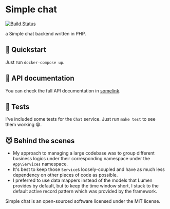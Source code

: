 # Simple chat
[![Build Status](https://travis-ci.org/yahyaee98/simple-chat-php.svg?branch=master)](https://travis-ci.org/yahyaee98/simple-chat-php)

a Simple chat backend written in PHP.

## 🚀 Quickstart
Just run `docker-compose up`.

## 📄 API documentation
You can check the full API documentation in [somelink](https://google.com).

## 🧪 Tests
I've included some tests for the `Chat` service. Just run `make test` to see them working 😁.

## 😈 Behind the scenes
- My approach to managing a large codebase was to group different business logics under their corresponding namespace under the `App\Services` namespace.
- It's best to keep those `Service`s loosely-coupled and have as much less dependency on other pieces of code as possible.
- I preferred to use data mappers instead of the models that Lumen provides by default, but to keep the time window short, I stuck to the default active record pattern which was provided by the framework.

Simple chat is an open-sourced software licensed under the MIT license.
